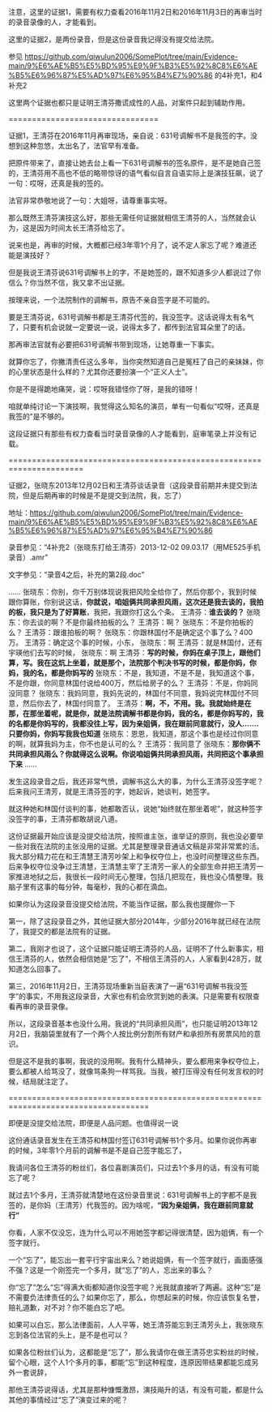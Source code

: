 注意，这里的证据1，需要有权力查看2016年11月2日和2016年11月3日的再审当时的录音录像的人，才能看到。

这里的证据2，是两份录音，但是这份录音我记得没有提交给法院。

参见 https://github.com/qiwulun2006/SomePlot/tree/main/Evidence-main/9%E6%AE%B5%E5%BD%95%E9%9F%B3%E5%92%8C8%E6%AE%B5%E6%96%87%E5%AD%97%E6%95%B4%E7%90%86   的4补充1，和4补充2

这里两个证据也都只是证明王清芬撒谎成性的人品，对案件只起到辅助作用。



================================

证据1，王清芬在2016年11月再审现场，亲自说：631号调解书不是我签的字。没想到这种忽悠，太出名了，法官早有准备。

把原件带来了，直接让她去台上看一下631号调解书的签名原件，是不是她自己签的，王清芬用不高也不低的略带惊讶的语气看似自言自语实际上是演技狂飙，说了一句：哎呀，还真是我的签的。

法官非常恭敬地说了一句：大姐呀，请尊重事实呀。

那么既然王清芬演技这么好，那些无需任何证据就相信王清芬的人，当然就会认为，这是因为时间太长王清芬给忘了。

说来也是，再审的时候，大概都已经3年零1个月了，说不定人家忘了呢？难道还能是演技好？

但是我说王清芬说631号调解书上的字，不是她签的，跟不知道多少人都说过了你信么？你当然不信，我又拿不出证据。

按理来说，一个法院制作的调解书，原告不亲自签字是不可能的。

要是王清芬说，631号调解书都是王清芬代签的，我没签字。这话说得太有名气了，只要有机会说就一定要说一说，说得太多了，都传到法官耳朵里了的话。

那再审法官就有必要把631号调解书带到现场，让她尊重一下事实。

就算你忘了，你撇清责任这么多年，当你突然知道自己是冤枉了自己的亲妹妹，你的心里状态是什么样的？尤其你还要扮演一个“正义人士”。

你是不是得跪地痛哭，说：哎呀我错怪你了呀，是我的错呀！

咱就单纯讨论一下演技啊，我觉得这么知名的演员，单有一句看似“哎呀，还真是我签的”是不够的。

这段证据只有那些有权力查看当时录音录像的人才能看到，庭审笔录上并没有记载。

======================================================================

证据2，张晓东2013年12月02日和王清芬谈话录音（这段录音前期并未提交到法院，但是后期再审的时候是不是提交到法院，我，忘了）

地址：https://github.com/qiwulun2006/SomePlot/tree/main/Evidence-main/9%E6%AE%B5%E5%BD%95%E9%9F%B3%E5%92%8C8%E6%AE%B5%E6%96%87%E5%AD%97%E6%95%B4%E7%90%86

录音参见：“4补充2（张晓东打给王清芬）2013-12-02 09.03.17（用ME525手机录音）.amr”

文字参见：“录音4之后，补充的第2段.doc”

......
张晓东：你别，你千万别体现说我把风险全给你了，然后你那个，我到时候跟你算账，你别说这话，**你就说，咱姐俩共同承担风雨，这次还是我去谈的，我拍的板，我只是为了好算账**，我把，我跟你打这么个条。
王清芬：**谁去谈的？**
张晓东：你去谈的啊？不是你最终拍板的么？
王清芬：啊？
张晓东：不是你拍板的么？
王清芬：跟谁拍板的啊？
张晓东：你跟林国付不是确定这个事了么？400万。
王清芬：确定这个事的时候，小东，
张晓东：啊
王清芬：就是林国付，还有宇瑛他们去写的时候，
张晓东：啊
王清芬：**写的时候，你妈在桌子顶上，跟他们算，写。我在这炕上坐着，就是那个，法院那个判决书写的时候，都是你妈，你妈，我的名，都是你妈写的**
张晓东：不是，我知道，不是不是，我知道这个事，不是你跟，你同意林国付说给400万，然后给房子的么？
王清芬：不是，你妈同没同意？
张晓东：我妈同意，我妈先说的，林国付不同意，我妈说完林国付不同意，然后你去了，林国付同意了。
王清芬：**啊，不，不用。我。我就始终是在那，在那坐着呢，就是你，就是法院调解书都是你妈，我的名，都是你妈写的，我的名都是你妈写的，我都没往上写，因为亲姐俩，我在跟前同意就行，没人…….只要你妈，你妈写我我也知道**
张晓东：恩恩，我知道，那这个事也是经过你同意的啊，就算我妈为主，你不也是认可的么？
王清芬：我同意了
张晓东：**那你俩不共同承担风雨么？你就得这么说啊。你说咱姐俩共同承担风雨，共同把这个事承担下来**
......

发生这段录音之后，我还非常气愤，调解书这么大的事，为什么王清芬没签字呢？后来我问王清芳，就是王清芬签的字，她起诉，她谈判，她签字。

就这种她和林国付谈判的事，她都敢否认，说她“始终就在那坐着呢”，就这种签字没签字的事，王清芬都敢胡说八道。

这份证据最开始应该是没提交给法院，按照谁主张，谁举证的原则，我也没必要举一些对我在法院的主张没用的证据。尤其是整理录音通话文稿是非常非常累的活。我大部分精力花在和王清慧王清芳吵架上和争权夺位上，也没时间整理这些东西。后来争权夺位没争过王清慧，王清慧主宰了王清芳一家人的全部生命并把王清芳一家推进地狱之后，我很长一段时间无心整理，包括几把现在，我也没心情整理。我脑子里有这事的每分钟，每毫秒，我的心都在滴血。

如果你认为这段录音没提交给法院，不能当作证据，那么我也提醒你一下

第一，除了这段录音之外，其他证据大部分2014年，少部分2016年就已经在法院了，我提交的都是法院有的证据。

第二，我刚才也说了，这个证据只能证明王清芬的人品，证明不了什么新事实，相信王清芬的人，依然会相信她是“忘了”，不相信王清芬的人，人家看到428万，就知道怎么回事了。

第三，2016年11月2日，王清芬现场重新当庭表演了一遍“631号调解书我没签字”的事实，不用我这段录音，大家也有机会欣赏到她的表演。只是需要有权限查看再审的录音录像。

所以，这段录音基本也没什么用。我说的“共同承担风雨”，也只能证明2013年12月2日，我脑袋里就有了一个两个人按比例分割所有财产和承担所有房票风险的意识。

但是这不是我的事啊，我说的没用啊。我有什么精神头，要么都用来争权夺位上，要么都被人给骂没了，就像骂条狗一样骂我。当我，被打压得没有任何发言权的时候，结局就注定了。

====================================================================================

即便是没提交给法院，即便是人品问题。也值得说一说

这份通话录音发生在王清芬和林国付签订631号调解书1个多月。如果你说你再审的时候，3年零1个月前的调解书是不是自己签字能忘了，

我请问各位王清芬的粉丝们，各位喜剧演员们，只过去1个多月的话，有没有可能忘了呢？

就过去1个多月，王清芬就清楚地在这份录音里说：631号调解书上的字都不是我签的，是你妈（王清芳）代我签的。因为啥呢，**“因为亲姐俩，我在跟前同意就行”**

你看，人家不仅没忘，连为什么可以不用她签字都记得很清楚，因为姐俩，有一个签字就行。

一个“忘了”，能忘出一套平行宇宙出来么？她说姐俩，有一个签字就行，画面感强不强？这是一个刚签完一个多月，就“忘了”的人，忘出来的事么？

你“忘了”怎么“忘”得满大街都知道你没签字呢？光我就直接听了两遍。这种“忘”是不需要负法律责任的么？如果你忘了，那么，你想起来的时候，你应该恢复名誉，赔礼道歉，对不对？你不能白忘了吧。

如果可以白忘，那么法律面前，人人平等，她王清芬能忘到王清芳头上，我张晓东忘到各位法官的头上，是不是也可以？

如果各位粉丝们认为，这都能是“忘了”，那么我请你在做王清芬忠实粉丝的时候，留个心眼，这个人1个多月的事，都能“忘”到这种程度，连原因带结果都能忘成另外一套说辞，

那他王清芬说得话，尤其是那种慷慨激昂，演技飚升的话，有没有可能，都是什么其他的事情经过“忘了”演变过来的呢？

